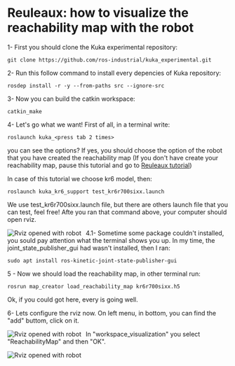 <h1>Reuleaux: how to visualize the reachability map with the robot</h1>

1- First you should clone the Kuka experimental repository:
	
	git clone https://github.com/ros-industrial/kuka_experimental.git
	
2- Run this follow command to install every depencies of Kuka repository:
	
	rosdep install -r -y --from-paths src --ignore-src

3- Now you can build the catkin workspace:

	catkin_make
	
4- Let's go what we want! First of all, in a terminal write:
	
	roslaunch kuka_<press tab 2 times>
	
you can see the options? If yes, you should choose the option of the robot that you have created the reachability map (If you don't have create your reachability map, pause this tutorial and go to [Reuleaux tutorial](http://wiki.ros.org/reuleaux))

In case of this tutorial we choose kr6 model, then:

	roslaunch kuka_kr6_support test_kr6r700sixx.launch
	
We use test_kr6r700sixx.launch file, but there are others launch file that you can test, feel free!
Afte you ran that command above, your computer should open rviz.

<img src="https://github.com/presleyreverdito/tutorial-images/blob/main/Screenshot%20from%202020-11-09%2017-21-34.png"
     alt="Rviz opened with robot"
     style="float: left; margin-right: 10px;" />
	

4.1- Sometime some package couldn't installed, you sould pay attention what the terminal shows you up. In my time, the joint_state_publisher_gui had wasn't installed, then I ran:

	sudo apt install ros-kinetic-joint-state-publisher-gui
  
5 - Now we should load the reachability map, in other terminal run:

	rosrun map_creator load_reachability_map kr6r700sixx.h5
	
Ok, if you could got here, every is going well.

6- Lets configure the rviz now. On left menu, in bottom, you can find the "add" buttom, click on it.

<img src="https://github.com/presleyreverdito/tutorial-images/blob/main/Screenshot%20from%202020-11-09%2017-24-32.png"
     alt="Rviz opened with robot"
     style="float: left; margin-right: 10px;" />
     
  In "workspace_visualization" you select "ReachabilityMap" and then "OK".
  
<img src="https://github.com/presleyreverdito/tutorial-images/blob/main/Screenshot%20from%202020-11-09%2017-24-32.png"
     alt="Rviz opened with robot"
     style="float: left; margin-right: 10px;" />
  
	
